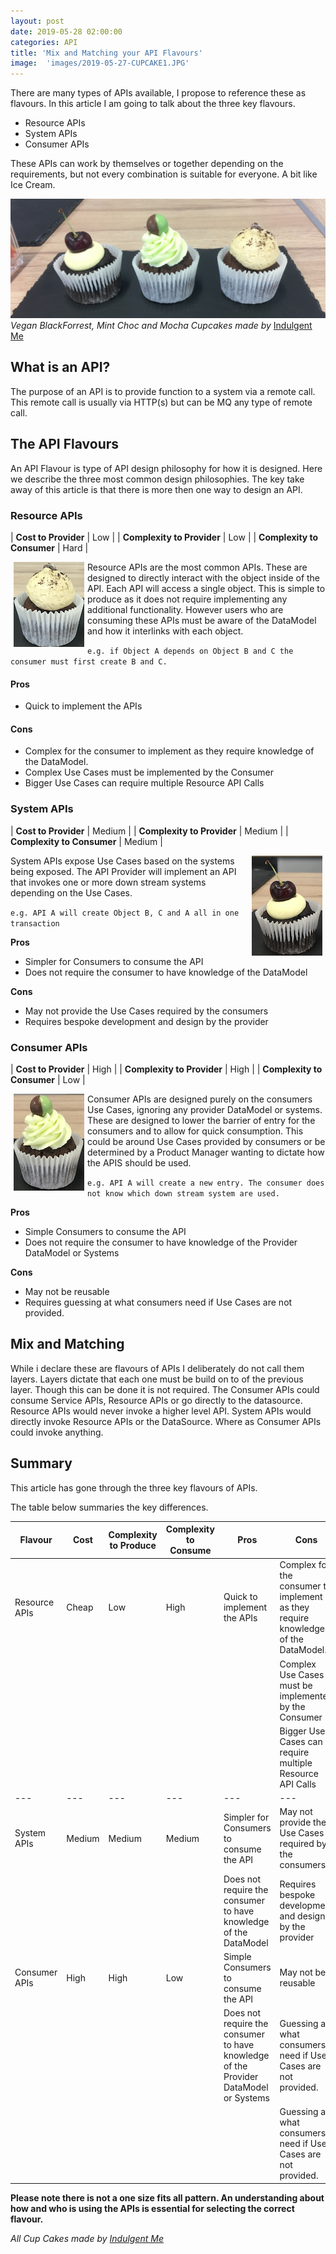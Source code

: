 ```yaml
---
layout: post
date: 2019-05-28 02:00:00
categories: API
title: 'Mix and Matching your API Flavours'
image:  'images/2019-05-27-CUPCAKE1.JPG'
---
```


There are many types of APIs available, I propose to reference these as flavours. In this article I am going to talk about the three key flavours.  

* Resource APIs
* System APIs
* Consumer APIs

These APIs can work by themselves or together depending on the requirements, but not every combination is suitable for everyone. A bit like Ice Cream.

![](/images/2019-05-25-CUPCAKE1.JPG)
*Vegan BlackForrest, Mint Choc and Mocha Cupcakes made by* [Indulgent Me](https://www.facebook.com/indulgentme/) 

## What is an API?

The purpose of an API is to provide function to a system via a remote call. This remote call is usually via HTTP(s) but can be MQ any type of remote call.

## The API Flavours

An API Flavour is type of API design philosophy for how it is designed. Here we describe the three most common design philosophies. The key take away of this article is that there is more then one way to design an API.


### Resource APIs

| **Cost to Provider** | Low |
| **Complexity to Provider** | Low |
| **Complexity to Consumer** | Hard |

<span style="float:left; margin-right:5px; margin-left:5px"> <img src="/images/2019-05-25-cupcake1.png" /></span>

Resource APIs are the most common APIs. These are designed to directly interact with the object inside of the API. Each API will access a single object. This is simple to produce as it does not require implementing any additional functionality. However users who are consuming these APIs must be aware of the DataModel and how it interlinks with each object.

`e.g. if Object A depends on Object B and C the consumer must first create B and C.`

#### Pros
* Quick to implement the APIs

#### Cons
* Complex for the consumer to implement as they require knowledge of the DataModel.
* Complex Use Cases must be implemented by the Consumer
* Bigger Use Cases can require multiple Resource API Calls


### System APIs

| **Cost to Provider** | Medium |
| **Complexity to Provider** | Medium |
| **Complexity to Consumer** | Medium |

<span style="float:right; margin-right:5px; margin-left:5px"> <img src="/images/2019-05-25-cupcake2.png" /></span>

System APIs expose Use Cases based on the systems being exposed. The API Provider will implement an API that invokes one or more down stream systems depending on the Use Cases.

`e.g. API A will create Object B, C and A all in one transaction`

**Pros**
* Simpler for Consumers to consume the API
* Does not require the  consumer to have knowledge of the DataModel

**Cons**
* May not provide the Use Cases required by the consumers
* Requires bespoke development and design by the provider

### Consumer APIs

| **Cost to Provider** | High |
| **Complexity to Provider** | High |
| **Complexity to Consumer** | Low |

<span style="float:left; margin-right:5px; margin-left:5px"> <img src="/images/2019-05-25-cupcake3.png" /></span>

Consumer APIs are designed purely on the consumers Use Cases, ignoring any provider DataModel or systems. These are designed to lower the barrier of entry for the consumers and to allow for quick consumption. This could be around Use Cases provided by consumers or be determined by a Product Manager wanting to dictate how the APIS should be used.

`e.g. API A will create a new entry. The consumer does not know which down stream system are used.`

**Pros**
* Simple Consumers to consume the API
* Does not require the  consumer to have knowledge of the Provider DataModel or Systems

**Cons**
* May not be reusable
* Requires guessing at what consumers need if Use Cases are not provided.


## Mix and Matching

While i declare these are flavours of APIs I deliberately do not call them layers. Layers dictate that each one must be build on to of the previous layer. Though this can be done it is not required. The Consumer APIs could consume Service APIs, Resource APIs or go directly to the datasource.  Resource APIs would never invoke a higher level API. System APIs would directly invoke Resource APIs or the DataSource. Where as Consumer APIs could invoke anything.

## Summary

This article has gone through the three key flavours of APIs.

The table below summaries the key differences.


| Flavour  | Cost | Complexity to Produce | Complexity to Consume | Pros | Cons |
|---|---|---|---|---|---|
| Resource APIs | Cheap | Low | High | Quick to implement the APIs |  Complex for the consumer to implement as they require knowledge of the DataModel. |
 | | | | | | Complex Use Cases must be implemented by the Consumer |
 | | | | | | Bigger Use Cases can require multiple Resource API Calls |
|---|---|---|---|---|---|
| System APIs | Medium | Medium | Medium | Simpler for Consumers to consume the API | May not provide the Use Cases required by the consumers |
| | | | | Does not require the  consumer to have knowledge of the DataModel | Requires bespoke development and design by the provider |
| Consumer APIs | High | High | Low | Simple Consumers to consume the API | May not be reusable |
| | | | | Does not require the  consumer to have knowledge of the Provider DataModel or Systems | Guessing at what consumers need if Use Cases are not provided. |
| | | | | |  Guessing at what consumers need if Use Cases are not provided. |



**Please note there is not a one size fits all pattern. An understanding about how and who is using the APIs is essential for selecting the correct flavour.**

*All Cup Cakes made by [Indulgent Me](https://www.facebook.com/indulgentme/)*
